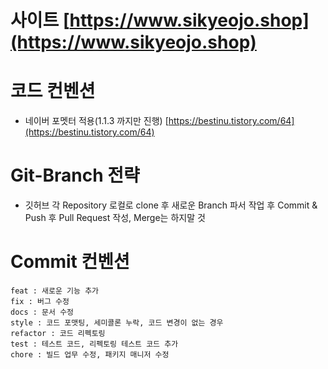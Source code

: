 # 사이트 [https://www.sikyeojo.shop](https://www.sikyeojo.shop)

# 코드 컨벤션
- 네이버 포멧터 적용(1.1.3 까지만 진행)
[https://bestinu.tistory.com/64](https://bestinu.tistory.com/64)

# Git-Branch 전략
- 깃허브 각 Repository 로컬로 clone 후 새로운 Branch 파서 작업 후 Commit & Push 후 Pull Request 작성, Merge는 하지말 것

# Commit 컨벤션
```
feat : 새로운 기능 추가
fix : 버그 수정
docs : 문서 수정
style : 코드 포맷팅, 세미콜론 누락, 코드 변경이 없는 경우
refactor : 코드 리펙토링
test : 테스트 코드, 리펙토링 테스트 코드 추가
chore : 빌드 업무 수정, 패키지 매니저 수정
```
